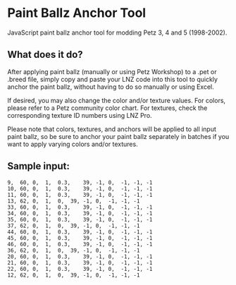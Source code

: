 # Paint Ballz Anchor Tool
JavaScript paint ballz anchor tool for modding Petz 3, 4 and 5 (1998-2002).

## What does it do?
After applying paint ballz (manually or using Petz Workshop) to a .pet or .breed file, simply copy and paste your LNZ code into this tool to quickly anchor the paint ballz, without having to do so manually or using Excel.

If desired, you may also change the color and/or texture values. For colors, please refer to a Petz community color chart. For textures, check the corresponding texture ID numbers using LNZ Pro. 

Please note that colors, textures, and anchors will be applied to all input paint ballz, so be sure to anchor your paint ballz separately in batches if you want to apply varying colors and/or textures.

## Sample input:

```
9,	60,	0,	1,	0.3,	39,	-1,	0,	-1,	-1,	-1
10,	60,	0,	1,	0.3,	39,	-1,	0,	-1,	-1,	-1
11,	60,	0,	1,	0.3,	39,	-1,	0,	-1,	-1,	-1
13,	62,	0,	1,	0,	39,	-1,	0,	-1,	-1,	-1
33,	60,	0,	1,	0.3,	39,	-1,	0,	-1,	-1,	-1
34,	60,	0,	1,	0.3,	39,	-1,	0,	-1,	-1,	-1
35,	60,	0,	1,	0.3,	39,	-1,	0,	-1,	-1,	-1
37,	62,	0,	1,	0,	39,	-1,	0,	-1,	-1,	-1
44,	60,	0,	1,	0.3,	39,	-1,	0,	-1,	-1,	-1
45,	60,	0,	1,	0.3,	39,	-1,	0,	-1,	-1,	-1
46,	60,	0,	1,	0.3,	39,	-1,	0,	-1,	-1,	-1
36,	62,	0,	1,	0,	39,	-1,	0,	-1,	-1,	-1
20,	60,	0,	1,	0.3,	39,	-1,	0,	-1,	-1,	-1
21,	60,	0,	1,	0.3,	39,	-1,	0,	-1,	-1,	-1
22,	60,	0,	1,	0.3,	39,	-1,	0,	-1,	-1,	-1
12,	62,	0,	1,	0,	39,	-1,	0,	-1,	-1,	-1
```
